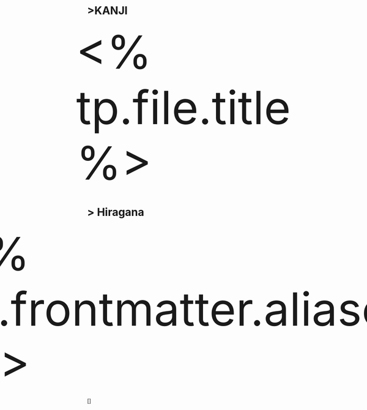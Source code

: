 # >KANJI
<div style="font-size:120;
	 margin: 0 auto;
	 display: flex;
	 align-items: center;
	 justify-content: center"
	 class="jpcontent"
	 > 
	 <% tp.file.title %>
	 
</div>

# > Hiragana
<div style="font-size:120;
	 margin: 0 auto;
	 display: flex;
	 align-items: center;
	 justify-content: center"
	 class="jpcontent"
	 > 
<% tp.frontmatter.aliases %>
</div>

[]